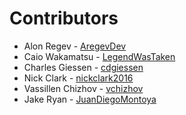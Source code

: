 # Contributors

 * Alon Regev - [AregevDev](https://github.com/AregevDev)
 * Caio Wakamatsu - [LegendWasTaken](https://github.com/LegendWasTaken)
 * Charles Giessen - [cdgiessen](https://github.com/cdgiessen)
 * Nick Clark - [nickclark2016](https://github.com/nickclark2016)
 * Vassillen Chizhov - [vchizhov](https://github.com/vchizhov)
 * Jake Ryan - [JuanDiegoMontoya](https://github.com/JuanDiegoMontoya)